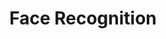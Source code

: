 ---
layout: page
title: Face Recognition
description: This project is part of the course BITS F441 - Sel Topics from CS - Computer Vision
img: assets/img/projects/face_detection.jpeg
redirect: https://github.com/devapi016/face_recognition
importance: 3
category: Course Projects
---